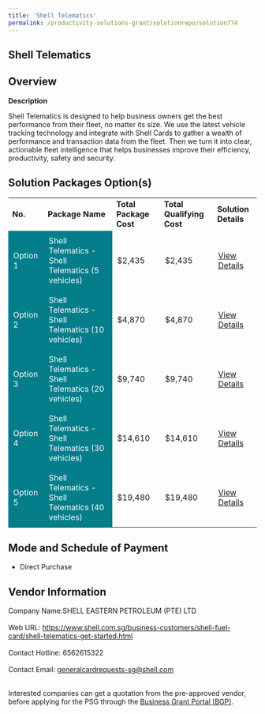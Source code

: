 ```yaml
---
title: 'Shell Telematics'
permalink: /productivity-solutions-grant/solutionrepo/solution774
---
```


## Shell Telematics

## Overview

**Description**

Shell Telematics is designed to help business owners get the best performance from their fleet, no matter its size.  We use the latest vehicle tracking technology and integrate with Shell Cards to gather a wealth of performance and transaction data from the fleet. Then we turn it into clear, actionable fleet intelligence that helps businesses improve their efficiency, productivity, safety and security.

## Solution Packages Option(s)

<table>
<tr>
<td><b>No.</b></td>
<td><b>Package Name</b></td>
<td><b>Total Package Cost</b></td>
<td><b>Total Qualifying Cost</b></td>
<td><b>Solution Details</b></td>
</tr>
<tr>
<td style='padding: 10px; background-color: #037E8A; color: #FFFFFF;'>Option 1</td>
<td style='padding: 10px; background-color: #037E8A; color: #FFFFFF;'>Shell Telematics - Shell Telematics (5 vehicles)</td>
<td style='padding: 10px;'>$2,435</td>
<td style='padding: 10px;'>$2,435</td>
<td style='padding: 10px;'><a href='https://www.gobusiness.gov.sg/images/psg/DesensitisedShellEasternAnnex3CRwef12August2021-_Part_1.pdf' target='_blank'>View Details</a></td>
</tr>
<tr>
<td style='padding: 10px; background-color: #037E8A; color: #FFFFFF;'>Option 2</td>
<td style='padding: 10px; background-color: #037E8A; color: #FFFFFF;'>Shell Telematics - Shell Telematics (10 vehicles)</td>
<td style='padding: 10px;'>$4,870</td>
<td style='padding: 10px;'>$4,870</td>
<td style='padding: 10px;'><a href='https://www.gobusiness.gov.sg/images/psg/DesensitisedShellEasternAnnex3CRwef12August2021-_Part_2.pdf' target='_blank'>View Details</a></td>
</tr>
<tr>
<td style='padding: 10px; background-color: #037E8A; color: #FFFFFF;'>Option 3</td>
<td style='padding: 10px; background-color: #037E8A; color: #FFFFFF;'>Shell Telematics - Shell Telematics (20 vehicles)</td>
<td style='padding: 10px;'>$9,740</td>
<td style='padding: 10px;'>$9,740</td>
<td style='padding: 10px;'><a href='https://www.gobusiness.gov.sg/images/psg/DesensitisedShellEasternAnnex3CRwef12August2021-_Part_3.pdf' target='_blank'>View Details</a></td>
</tr>
<tr>
<td style='padding: 10px; background-color: #037E8A; color: #FFFFFF;'>Option 4</td>
<td style='padding: 10px; background-color: #037E8A; color: #FFFFFF;'>Shell Telematics - Shell Telematics (30 vehicles)</td>
<td style='padding: 10px;'>$14,610</td>
<td style='padding: 10px;'>$14,610</td>
<td style='padding: 10px;'><a href='https://www.gobusiness.gov.sg/images/psg/DesensitisedShellEasternAnnex3CRwef12August2021-_Part_4.pdf' target='_blank'>View Details</a></td>
</tr>
<tr>
<td style='padding: 10px; background-color: #037E8A; color: #FFFFFF;'>Option 5</td>
<td style='padding: 10px; background-color: #037E8A; color: #FFFFFF;'>Shell Telematics - Shell Telematics (40 vehicles)</td>
<td style='padding: 10px;'>$19,480</td>
<td style='padding: 10px;'>$19,480</td>
<td style='padding: 10px;'><a href='https://www.gobusiness.gov.sg/images/psg/DesensitisedShellEasternAnnex3CRwef12August2021-_Part_5.pdf' target='_blank'>View Details</a></td>
</tr>
</table>

## Mode and Schedule of Payment

 - Direct Purchase

## Vendor Information

 Company Name:SHELL EASTERN PETROLEUM (PTE) LTD <br><br>Web URL: https://www.shell.com.sg/business-customers/shell-fuel-card/shell-telematics-get-started.html <br><br>Contact Hotline: 6562615322 <br><br>Contact Email: generalcardrequests-sg@shell.com <br><br>

Interested companies can get a quotation from the pre-approved vendor, before applying for the PSG through the <a href='https://www.businessgrants.gov.sg/' target='_blank' rel='noopener'>Business Grant Portal (BGP)</a>.

<script src="/jquery/resize-tables.js"></script>
